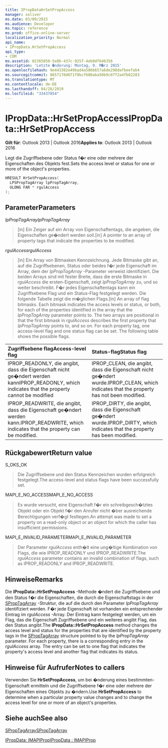 ```yaml
---
title: IPropDataHrSetPropAccess
manager: soliver
ms.date: 03/09/2015
ms.audience: Developer
ms.topic: reference
ms.prod: office-online-server
localization_priority: Normal
api_name:
- IPropData.HrSetPropAccess
api_type:
- COM
ms.assetid: 02365050-5e8b-437c-925f-4eb0df646356
description: 'Letzte �nderung: Montag, 9. M�rz 2015'
ms.openlocfilehash: 9e443302e49bad4a586b657a6de298dafbeefab4
ms.sourcegitcommit: 8657170d071f9bcf680aba50b9c07f2a4fb82283
ms.translationtype: MT
ms.contentlocale: de-DE
ms.lasthandoff: 04/28/2019
ms.locfileid: "33437854"
---
```

# <a name="ipropdatahrsetpropaccess"></a><span data-ttu-id="3831a-103">IPropData::HrSetPropAccess</span><span class="sxs-lookup"><span data-stu-id="3831a-103">IPropData::HrSetPropAccess</span></span>

  
  
<span data-ttu-id="3831a-104">**Gilt für**: Outlook 2013 | Outlook 2016</span><span class="sxs-lookup"><span data-stu-id="3831a-104">**Applies to**: Outlook 2013 | Outlook 2016</span></span> 
  
<span data-ttu-id="3831a-105">Legt die Zugriffsebene oder Status f�r eine oder mehrere der Eigenschaften des Objekts fest.</span><span class="sxs-lookup"><span data-stu-id="3831a-105">Sets the access level or status for one or more of the object's properties.</span></span>
  
```cpp
HRESULT HrSetPropAccess(
  LPSPropTagArray lpPropTagArray,
  ULONG FAR * rgulAccess
);
```

## <a name="parameters"></a><span data-ttu-id="3831a-106">Parameter</span><span class="sxs-lookup"><span data-stu-id="3831a-106">Parameters</span></span>

 <span data-ttu-id="3831a-107">_lpPropTagArray_</span><span class="sxs-lookup"><span data-stu-id="3831a-107">_lpPropTagArray_</span></span>
  
> <span data-ttu-id="3831a-108">[in] Ein Zeiger auf ein Array von Eigenschaftentags, die angeben, die Eigenschaften ge�ndert werden soll.</span><span class="sxs-lookup"><span data-stu-id="3831a-108">[in] A pointer to an array of property tags that indicate the properties to be modified.</span></span> 
    
 <span data-ttu-id="3831a-109">_rgulAccess_</span><span class="sxs-lookup"><span data-stu-id="3831a-109">_rgulAccess_</span></span>
  
> <span data-ttu-id="3831a-p101">[in] Ein Array von Bitmasken Kennzeichnung. Jede Bitmaske gibt an, auf die Zugriffsebenen, Status oder beides f�r jede Eigenschaft im Array, dem der  _lpPropTagArray_ -Parameter verweist identifiziert. Die beiden Arrays sind mit fester Breite, dass die erste Bitmaske in  _rgulAccess_ die ersten-Eigenschaft, zeigt  _lpPropTagArray_ zu, und so weiter beschreibt. F�r jedes Eigenschaftentags kann ein Zugriffsebene Flag und ein Status-Flag festgelegt werden. Die folgende Tabelle zeigt die m�glichen Flags.</span><span class="sxs-lookup"><span data-stu-id="3831a-p101">[in] An array of flag bitmasks. Each bitmask indicates the access levels or status, or both, for each of the properties identified in the array that the  _lpPropTagArray_ parameter points to. The two arrays are positional in that the first bitmask in  _rgulAccess_ describes the first property that  _lpPropTagArray_ points to, and so on. For each property tag, one access-level flag and one status flag can be set. The following table shows the possible flags.</span></span> 
    
|<span data-ttu-id="3831a-115">**Zugriffsebene flag**</span><span class="sxs-lookup"><span data-stu-id="3831a-115">**Access-level flag**</span></span>|<span data-ttu-id="3831a-116">**Status-flag**</span><span class="sxs-lookup"><span data-stu-id="3831a-116">**Status flag**</span></span>|
|:-----|:-----|
|<span data-ttu-id="3831a-117">IPROP_READONLY, die angibt, dass die Eigenschaft nicht ge�ndert werden kann</span><span class="sxs-lookup"><span data-stu-id="3831a-117">IPROP_READONLY, which indicates that the property cannot be modified</span></span>  <br/> |<span data-ttu-id="3831a-118">IPROP_CLEAN, die angibt, dass die Eigenschaft nicht ge�ndert wurde.</span><span class="sxs-lookup"><span data-stu-id="3831a-118">IPROP_CLEAN, which indicates that the property has not been modified.</span></span>  <br/> |
|<span data-ttu-id="3831a-119">IPROP_READWRITE, die angibt, dass die Eigenschaft ge�ndert werden kann.</span><span class="sxs-lookup"><span data-stu-id="3831a-119">IPROP_READWRITE, which indicates that the property can be modified.</span></span>  <br/> |<span data-ttu-id="3831a-120">IPROP_DIRTY, die angibt, dass die Eigenschaft ge�ndert wurde.</span><span class="sxs-lookup"><span data-stu-id="3831a-120">IPROP_DIRTY, which indicates that the property has been modified.</span></span>  <br/> |
   
## <a name="return-value"></a><span data-ttu-id="3831a-121">Rückgabewert</span><span class="sxs-lookup"><span data-stu-id="3831a-121">Return value</span></span>

<span data-ttu-id="3831a-122">S_OK</span><span class="sxs-lookup"><span data-stu-id="3831a-122">S_OK</span></span> 
  
> <span data-ttu-id="3831a-123">Die Zugriffsebene und den Status Kennzeichen wurden erfolgreich festgelegt.</span><span class="sxs-lookup"><span data-stu-id="3831a-123">The access-level and status flags have been successfully set.</span></span>
    
<span data-ttu-id="3831a-124">MAPI_E_NO_ACCESS</span><span class="sxs-lookup"><span data-stu-id="3831a-124">MAPI_E_NO_ACCESS</span></span> 
  
> <span data-ttu-id="3831a-125">Es wurde versucht, eine Eigenschaft f�r ein schreibgesch�tztes Objekt oder ein Objekt f�r den Anrufer nicht �ber ausreichende Berechtigungen verf�gt festlegen.</span><span class="sxs-lookup"><span data-stu-id="3831a-125">An attempt was made to set a property on a read-only object or an object for which the caller has insufficient permissions.</span></span>
    
<span data-ttu-id="3831a-126">MAPI_E_INVALID_PARAMETER</span><span class="sxs-lookup"><span data-stu-id="3831a-126">MAPI_E_INVALID_PARAMETER</span></span> 
  
> <span data-ttu-id="3831a-127">Der Parameter  _rgulAccess_ enth�lt eine ung�ltige Kombination von Flags, die wie IPROP_READONLY und IPROP_READWRITE.</span><span class="sxs-lookup"><span data-stu-id="3831a-127">The  _rgulAccess_ parameter contains an invalid combination of flags, such as IPROP_READONLY and IPROP_READWRITE.</span></span> 
    
## <a name="remarks"></a><span data-ttu-id="3831a-128">Hinweise</span><span class="sxs-lookup"><span data-stu-id="3831a-128">Remarks</span></span>

<span data-ttu-id="3831a-p102">Die **IPropData::HrSetPropAccess** -Methode �ndert die Zugriffsebene und den Status f�r die Eigenschaften, die durch die Eigenschaftstags in der [SPropTagArray](sproptagarray.md) -Struktur, die auf die durch den Parameter  _lpPropTagArray_ identifiziert werden. F�r jede Eigenschaft ist vorhanden ein entsprechender Eintrag im  _rgulAccess_ -Array. Der Eintrag kann festgelegt werden, um ein Flag, das die Eigenschaft Zugriffsebene und ein weiteres angibt Flag, das den Status angibt.</span><span class="sxs-lookup"><span data-stu-id="3831a-p102">The **IPropData::HrSetPropAccess** method changes the access level and status for the properties that are identified by the property tags in the [SPropTagArray](sproptagarray.md) structure pointed to by the  _lpPropTagArray_ parameter. For each property, there is a corresponding entry in the  _rgulAccess_ array. The entry can be set to one flag that indicates the property's access level and another flag that indicates its status.</span></span> 
  
## <a name="notes-to-callers"></a><span data-ttu-id="3831a-132">Hinweise für Aufrufer</span><span class="sxs-lookup"><span data-stu-id="3831a-132">Notes to callers</span></span>

<span data-ttu-id="3831a-133">Verwenden Sie **HrSetPropAccess**, um bei �nderung eines bestimmten-Eigenschaft ermitteln und die Zugriffsebene f�r eine oder mehrere der Eigenschaften eines Objekts zu �ndern.</span><span class="sxs-lookup"><span data-stu-id="3831a-133">Use **HrSetPropAccess** to determine when a particular property value changes and to change the access level for one or more of an object's properties.</span></span> 
  
## <a name="see-also"></a><span data-ttu-id="3831a-134">Siehe auch</span><span class="sxs-lookup"><span data-stu-id="3831a-134">See also</span></span>



[<span data-ttu-id="3831a-135">SPropTagArray</span><span class="sxs-lookup"><span data-stu-id="3831a-135">SPropTagArray</span></span>](sproptagarray.md)
  
[<span data-ttu-id="3831a-136">IPropData: IMAPIProp</span><span class="sxs-lookup"><span data-stu-id="3831a-136">IPropData : IMAPIProp</span></span>](ipropdataimapiprop.md)

